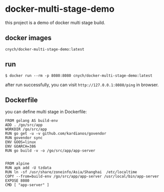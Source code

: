 # docker-multi-stage-demo
this project is a demo of docker multi stage build.


## docker images

`cnych/docker-multi-stage-demo:latest`


## run
```
$ docker run --rm -p 8080:8080 cnych/docker-multi-stage-demo:latest
```

after run successfully, you can visit `http://127.0.0.1:8080/ping` in browser.


## Dockerfile
you can define multi stage in Dockerfile:
```
FROM golang AS build-env
ADD . /go/src/app
WORKDIR /go/src/app
RUN go get -u -v github.com/kardianos/govendor
RUN govendor sync
ENV GOOS=linux
ENV GOARCH=386
RUN go build -v -o /go/src/app/app-server


FROM alpine
RUN apk add -U tzdata
RUN ln -sf /usr/share/zoneinfo/Asia/Shanghai  /etc/localtime
COPY --from=build-env /go/src/app/app-server /usr/local/bin/app-server
EXPOSE 8080
CMD [ "app-server" ]
```